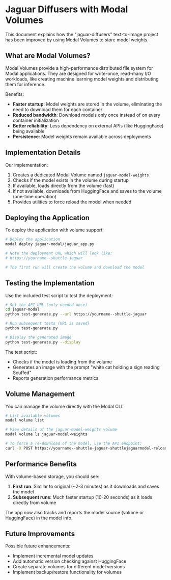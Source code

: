 # Jaguar Diffusers with Modal Volumes

This document explains how the "jaguar-diffusers" text-to-image project has been improved by using Modal Volumes to store model weights.

## What are Modal Volumes?

Modal Volumes provide a high-performance distributed file system for Modal applications. They are designed for write-once, read-many I/O workloads, like creating machine learning model weights and distributing them for inference.

Benefits:
- **Faster startup**: Model weights are stored in the volume, eliminating the need to download them for each container
- **Reduced bandwidth**: Download models only once instead of on every container initialization
- **Better reliability**: Less dependency on external APIs (like HuggingFace) being available
- **Persistence**: Model weights remain available across deployments

## Implementation Details

Our implementation:
1. Creates a dedicated Modal Volume named `jaguar-model-weights`
2. Checks if the model exists in the volume during startup
3. If available, loads directly from the volume (fast)
4. If not available, downloads from HuggingFace and saves to the volume (one-time operation)
5. Provides utilities to force reload the model when needed

## Deploying the Application

To deploy the application with volume support:

```bash
# Deploy the application
modal deploy jaguar-modal/jaguar_app.py

# Note the deployment URL which will look like:
# https://yourname--shuttle-jaguar

# The first run will create the volume and download the model
```

## Testing the Implementation

Use the included test script to test the deployment:

```bash
# Set the API URL (only needed once)
cd jaguar-modal
python test-generate.py --url https://yourname--shuttle-jaguar

# Run subsequent tests (URL is saved)
python test-generate.py

# Display the generated image
python test-generate.py --display
```

The test script:
- Checks if the model is loading from the volume
- Generates an image with the prompt "white cat holding a sign reading Scuffed"
- Reports generation performance metrics

## Volume Management

You can manage the volume directly with the Modal CLI:

```bash
# List available volumes
modal volume list

# View details of the jaguar-model-weights volume
modal volume ls jaguar-model-weights

# To force a re-download of the model, use the API endpoint:
curl -X POST https://yourname--shuttle-jaguar-shuttlejaguarmodel-reload-model.modal.run
```

## Performance Benefits

With volume-based storage, you should see:
1. **First run**: Similar to original (~2-3 minutes) as it downloads and saves the model
2. **Subsequent runs**: Much faster startup (10-20 seconds) as it loads directly from volume

The app now also tracks and reports the model source (volume or HuggingFace) in the model info.

## Future Improvements

Possible future enhancements:
- Implement incremental model updates
- Add automatic version checking against HuggingFace
- Create separate volumes for different model versions
- Implement backup/restore functionality for volumes
